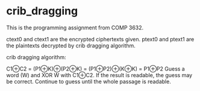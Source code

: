 # crib_dragging
This is the programming assignment from COMP 3632.

ctext0 and ctext1 are the encrypted ciphertexts given.
ptext0 and ptext1 are the plaintexts decrypted by crib dragging algorithm.

crib dragging algorithm: 

C1⊕C2 = (P1⊕K)⊕(P2⊕K) = (P1⊕P2)⊕(K⊕K) = P1⊕P2
Guess a word (W) and XOR W with C1⊕C2. If the result is readable, the guess may be correct. Continue to guess until the whole passage is readable.

